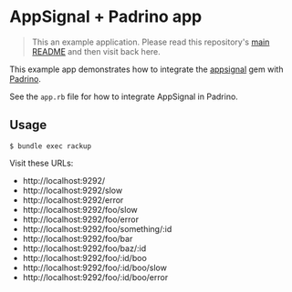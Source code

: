 # AppSignal + Padrino app

> This an example application. Please read this repository's [main
  README](../../blob/master/README.md) and then visit back here.

This example app demonstrates how to integrate the [appsignal][appsignal-gem]
gem with [Padrino][padrino].

See the `app.rb` file for how to integrate AppSignal in Padrino.

## Usage

```
$ bundle exec rackup
```

Visit these URLs:

- http://localhost:9292/
- http://localhost:9292/slow
- http://localhost:9292/error
- http://localhost:9292/foo/slow
- http://localhost:9292/foo/error
- http://localhost:9292/foo/something/:id
- http://localhost:9292/foo/bar
- http://localhost:9292/foo/baz/:id
- http://localhost:9292/foo/:id/boo
- http://localhost:9292/foo/:id/boo/slow
- http://localhost:9292/foo/:id/boo/error

[appsignal-gem]: https://github.com/appsignal/appsignal-ruby
[padrino]: http://padrinorb.com/
